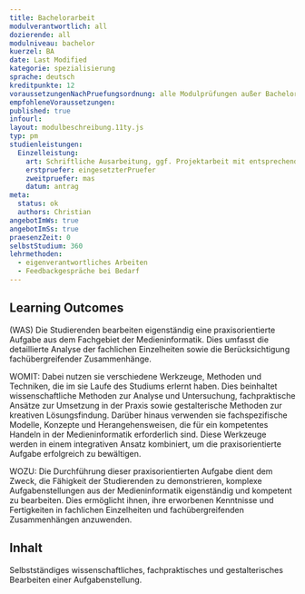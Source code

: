 ```yaml
---
title: Bachelorarbeit
modulverantwortlich: all
dozierende: all
modulniveau: bachelor
kuerzel: BA
date: Last Modified
kategorie: spezialisierung
sprache: deutsch
kreditpunkte: 12
voraussetzungenNachPruefungsordnung: alle Modulprüfungen außer Bachelorarbeit und Kolloquium bestanden
empfohleneVoraussetzungen: 
published: true
infourl: 
layout: modulbeschreibung.11ty.js
typ: pm
studienleistungen:
  Einzelleistung:
    art: Schriftliche Ausarbeitung, ggf. Projektarbeit mit entsprechenden Artefakten.
    erstpruefer: eingesetzterPruefer
    zweitpruefer: mas
    datum: antrag
meta:
  status: ok
  authors: Christian
angebotImWs: true
angebotImSs: true
praesenzZeit: 0
selbstStudium: 360
lehrmethoden:
  - eigenverantwortliches Arbeiten 
  - Feedbackgespräche bei Bedarf
---
```



## Learning Outcomes

(WAS) Die Studierenden bearbeiten eigenständig eine praxisorientierte Aufgabe aus dem Fachgebiet der Medieninformatik. Dies umfasst die detaillierte Analyse der fachlichen Einzelheiten sowie die Berücksichtigung fachübergreifender Zusammenhänge.

WOMIT: Dabei nutzen sie verschiedene Werkzeuge, Methoden und Techniken, die im sie Laufe des Studiums erlernt haben. Dies beinhaltet wissenschaftliche Methoden zur Analyse und Untersuchung, fachpraktische Ansätze zur Umsetzung in der Praxis sowie gestalterische Methoden zur kreativen Lösungsfindung. Darüber hinaus verwenden sie fachspezifische Modelle, Konzepte und Herangehensweisen, die für ein kompetentes Handeln in der Medieninformatik erforderlich sind. Diese Werkzeuge werden in einem integrativen Ansatz kombiniert, um die praxisorientierte Aufgabe erfolgreich zu bewältigen.

WOZU: Die Durchführung dieser praxisorientierten Aufgabe dient dem Zweck, die Fähigkeit der Studierenden zu demonstrieren, komplexe Aufgabenstellungen aus der Medieninformatik eigenständig und kompetent zu bearbeiten. Dies ermöglicht ihnen, ihre erworbenen Kenntnisse und Fertigkeiten in fachlichen Einzelheiten und fachübergreifenden Zusammenhängen anzuwenden. 

## Inhalt
Selbstständiges wissenschaftliches, fachpraktisches und gestalterisches Bearbeiten einer Aufgabenstellung.

